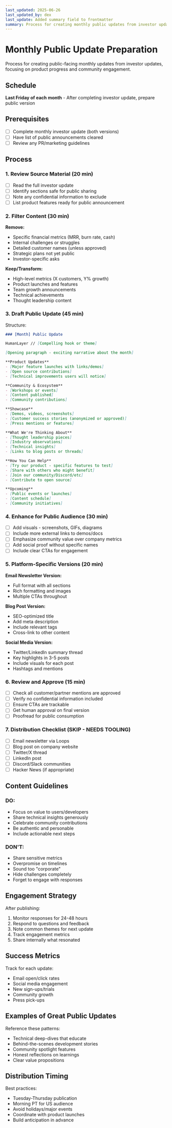 ```yaml
---
last_updated: 2025-06-26
last_updated_by: dex
last_update: Added summary field to frontmatter
summary: Process for creating monthly public updates from investor updates
---
```


# Monthly Public Update Preparation

Process for creating public-facing monthly updates from investor updates, focusing on product progress and community engagement.

## Schedule

**Last Friday of each month** - After completing investor update, prepare public version

## Prerequisites

- [ ] Complete monthly investor update (both versions)
- [ ] Have list of public announcements cleared
- [ ] Review any PR/marketing guidelines

## Process

### 1. Review Source Material (20 min)

- [ ] Read the full investor update
- [ ] Identify sections safe for public sharing
- [ ] Note any confidential information to exclude
- [ ] List product features ready for public announcement

### 2. Filter Content (30 min)

**Remove:**
- Specific financial metrics (MRR, burn rate, cash)
- Internal challenges or struggles
- Detailed customer names (unless approved)
- Strategic plans not yet public
- Investor-specific asks

**Keep/Transform:**
- High-level metrics (X customers, Y% growth)
- Product launches and features
- Team growth announcements
- Technical achievements
- Thought leadership content

### 3. Draft Public Update (45 min)

Structure:
```markdown
### [Month] Public Update

HumanLayer // [Compelling hook or theme]

[Opening paragraph - exciting narrative about the month]

**Product Updates**
- [Major feature launches with links/demos]
- [Open source contributions]
- [Technical improvements users will notice]

**Community & Ecosystem**
- [Workshops or events]
- [Content published]
- [Community contributions]

**Showcase**
- [Demos, videos, screenshots]
- [Customer success stories (anonymized or approved)]
- [Press mentions or features]

**What We're Thinking About**
- [Thought leadership pieces]
- [Industry observations]
- [Technical insights]
- [Links to blog posts or threads]

**How You Can Help**
- [Try our product - specific features to test]
- [Share with others who might benefit]
- [Join our community/Discord/etc]
- [Contribute to open source]

**Upcoming**
- [Public events or launches]
- [Content schedule]
- [Community initiatives]
```

### 4. Enhance for Public Audience (30 min)

- [ ] Add visuals - screenshots, GIFs, diagrams
- [ ] Include more external links to demos/docs
- [ ] Emphasize community value over company metrics
- [ ] Add social proof without specific names
- [ ] Include clear CTAs for engagement

### 5. Platform-Specific Versions (20 min)

**Email Newsletter Version:**
- Full format with all sections
- Rich formatting and images
- Multiple CTAs throughout

**Blog Post Version:**
- SEO-optimized title
- Add meta description
- Include relevant tags
- Cross-link to other content

**Social Media Version:**
- Twitter/LinkedIn summary thread
- Key highlights in 3-5 posts
- Include visuals for each post
- Hashtags and mentions

### 6. Review and Approve (15 min)

- [ ] Check all customer/partner mentions are approved
- [ ] Verify no confidential information included
- [ ] Ensure CTAs are trackable
- [ ] Get human approval on final version
- [ ] Proofread for public consumption

### 7. Distribution Checklist (SKIP - NEEDS TOOLING)

- [ ] Email newsletter via Loops
- [ ] Blog post on company website
- [ ] Twitter/X thread
- [ ] LinkedIn post
- [ ] Discord/Slack communities
- [ ] Hacker News (if appropriate)

## Content Guidelines

### DO:
- Focus on value to users/developers
- Share technical insights generously
- Celebrate community contributions
- Be authentic and personable
- Include actionable next steps

### DON'T:
- Share sensitive metrics
- Overpromise on timelines
- Sound too "corporate"
- Hide challenges completely
- Forget to engage with responses

## Engagement Strategy

After publishing:
1. Monitor responses for 24-48 hours
2. Respond to questions and feedback
3. Note common themes for next update
4. Track engagement metrics
5. Share internally what resonated

## Success Metrics

Track for each update:
- Email open/click rates
- Social media engagement
- New sign-ups/trials
- Community growth
- Press pick-ups

## Examples of Great Public Updates

Reference these patterns:
- Technical deep-dives that educate
- Behind-the-scenes development stories
- Community spotlight features
- Honest reflections on learnings
- Clear value propositions

## Distribution Timing

Best practices:
- Tuesday-Thursday publication
- Morning PT for US audience
- Avoid holidays/major events
- Coordinate with product launches
- Build anticipation in advance